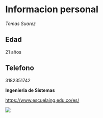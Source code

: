 # Informacion personal

_Tomas Suarez_  


## **Edad** 

21 años
## Telefono 

3182351742   


**Ingenieria de Sistemas**


https://www.escuelaing.edu.co/es/

![](https://github.githubassets.com/images/modules/logos_page/GitHub-Mark.png)
